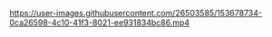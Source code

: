 

https://user-images.githubusercontent.com/26503585/153678734-0ca26598-4c10-41f3-8021-ee931834bc86.mp4

